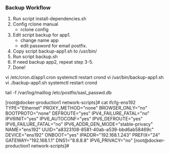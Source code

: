 ### Backup Workflow
1. Run script install-dependencies.sh
2. Config rclone manual
   - rclone config
3. Edit script backup for app1.
   - change name app
   - edit password for email postfix.
4. Copy script backup-app1.sh to /usr/bin/  
5. Run script backup.sh
6. If need backup app2, repeat step 3-5.
7. Done!

vi /etc/cron.d/app1.cron
systemctl restart crond
vi /usr/bin/backup-app1.sh
vi 
./backup-app1.sh
systemctl restart crond

tail -f /var/log/maillog
 /etc/postfix/sasl_passwd.db











[root@docker-production1 network-scripts]# cat ifcfg-ens192
TYPE="Ethernet"
PROXY_METHOD="none"
BROWSER_ONLY="no"
BOOTPROTO="none"
DEFROUTE="yes"
IPV4_FAILURE_FATAL="no"
IPV6INIT="yes"
IPV6_AUTOCONF="yes"
IPV6_DEFROUTE="yes"
IPV6_FAILURE_FATAL="no"
IPV6_ADDR_GEN_MODE="stable-privacy"
NAME="ens192"
UUID="a8323108-8581-40ab-a539-bbd6ab58469c"
DEVICE="ens192"
ONBOOT="yes"
IPADDR="192.168.1.243"
PREFIX="24"
GATEWAY="192.168.1.1"
DNS1="8.8.8.8"
IPV6_PRIVACY="no"
[root@docker-production1 network-scripts]#
